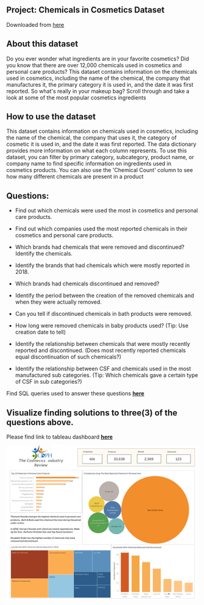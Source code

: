 ## Project: Chemicals in Cosmetics Dataset
Downloaded from <ins>[here](chemicals-in-cosmetics.csv.zip)<ins>

## About this dataset
Do you ever wonder what ingredients are in your favorite cosmetics? Did you know that there are over 12,000 chemicals used in cosmetics and personal care products? This dataset contains information on the chemicals used in cosmetics, including the name of the chemical, the company that manufactures it, the primary category it is used in, and the date it was first reported. So what's really in your makeup bag? Scroll through and take a look at some of the most popular cosmetics ingredients

## How to use the dataset
This dataset contains information on chemicals used in cosmetics, including the name of the chemical, the company that uses it, the category of cosmetic it is used in, and the date it was first reported. The data dictionary provides more information on what each column represents.
To use this dataset, you can filter by primary category, subcategory, product name, or company name to find specific information on ingredients used in cosmetics products. You can also use the 'Chemical Count' column to see how many different chemicals are present in a product

## Questions:
* Find out which chemicals were used the most in cosmetics and personal care products.

* Find out which companies used the most reported chemicals in their cosmetics and personal care products.

* Which brands had chemicals that were removed and discontinued? Identify the chemicals.

* Identify the brands that had chemicals which were mostly reported in 2018.

* Which brands had chemicals discontinued and removed?

* Identify the period between the creation of the removed chemicals and when they were actually removed.

* Can you tell if discontinued chemicals in bath products were removed. 

* How long were removed chemicals in baby products used? (Tip: Use creation date to tell)

* Identify the relationship between chemicals that were mostly recently reported and discontinued. (Does most recently reported chemicals equal discontinuation of such chemicals?)

* Identify the relationship between CSF and chemicals used in the most manufactured sub categories. (Tip: Which chemicals gave a certain type of CSF in sub categories?)
  
Find SQL queries used to answer these questions **<ins>[here](Chemicals_In_Cosmetics.sql)<ins>**

## Visualize finding solutions to three(3) of the questions above. 
Please find link to tableau dashboard **<ins>[here](https://public.tableau.com/views/ChemicalsInCosmetics_16748210486990/FinalDashboard?:language=en-US&:display_count=n&:origin=viz_share_link&:device=desktop)<ins>**

![](Final_Dashboard.png)
